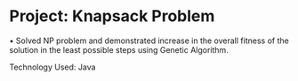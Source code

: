 # Project: Knapsack Problem

• Solved NP problem and demonstrated increase in the overall fitness of the solution in the least possible steps using Genetic Algorithm. 

Technology Used: Java
